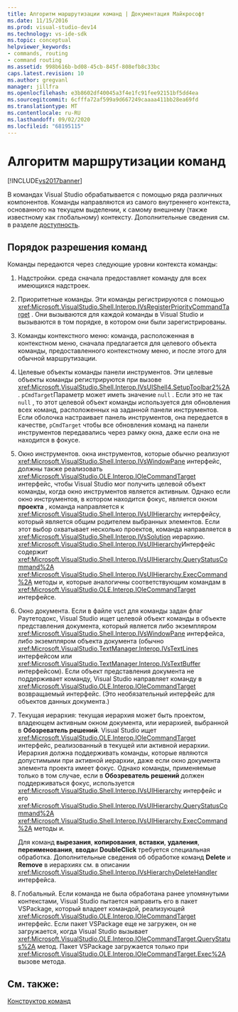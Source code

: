 ```yaml
---
title: Алгоритм маршрутизации команд | Документация Майкрософт
ms.date: 11/15/2016
ms.prod: visual-studio-dev14
ms.technology: vs-ide-sdk
ms.topic: conceptual
helpviewer_keywords:
- commands, routing
- command routing
ms.assetid: 998b616b-bd08-45cb-845f-808efb8c33bc
caps.latest.revision: 10
ms.author: gregvanl
manager: jillfra
ms.openlocfilehash: e3b8602df40045a3f4e1fc91fee92151bf5dd4ea
ms.sourcegitcommit: 6cfffa72af599a9d667249caaaa411bb28ea69fd
ms.translationtype: MT
ms.contentlocale: ru-RU
ms.lasthandoff: 09/02/2020
ms.locfileid: "68195115"
---
```

# <a name="command-routing-algorithm"></a>Алгоритм маршрутизации команд
[!INCLUDE[vs2017banner](../../includes/vs2017banner.md)]

В командах Visual Studio обрабатывается с помощью ряда различных компонентов. Команды направляются из самого внутреннего контекста, основанного на текущем выделении, к самому внешнему (также известному как глобальному) контексту. Дополнительные сведения см. в разделе [доступность](../../extensibility/internals/command-availability.md).  
  
## <a name="order-of-command-resolution"></a>Порядок разрешения команд  
 Команды передаются через следующие уровни контекста команды:  
  
1. Надстройки. среда сначала предоставляет команду для всех имеющихся надстроек.  
  
2. Приоритетные команды. Эти команды регистрируются с помощью <xref:Microsoft.VisualStudio.Shell.Interop.IVsRegisterPriorityCommandTarget> . Они вызываются для каждой команды в Visual Studio и вызываются в том порядке, в котором они были зарегистрированы.  
  
3. Команды контекстного меню: команда, расположенная в контекстном меню, сначала предлагается для целевого объекта команды, предоставленного контекстному меню, и после этого для обычной маршрутизации.  
  
4. Целевые объекты команды панели инструментов. Эти целевые объекты команды регистрируются при вызове <xref:Microsoft.VisualStudio.Shell.Interop.IVsUIShell4.SetupToolbar2%2A> . `pCmdTarget`Параметр может иметь значение `null` . Если это не так `null` , то этот целевой объект команды используется для обновления всех команд, расположенных на заданной панели инструментов. Если оболочка настраивает панель инструментов, она передается в качестве, `pCmdTarget` чтобы все обновления команд на панели инструментов передавались через рамку окна, даже если она не находится в фокусе.  
  
5. Окно инструментов. окна инструментов, которые обычно реализуют <xref:Microsoft.VisualStudio.Shell.Interop.IVsWindowPane> интерфейс, должны также реализовать <xref:Microsoft.VisualStudio.OLE.Interop.IOleCommandTarget> интерфейс, чтобы Visual Studio мог получить целевой объект команды, когда окно инструментов является активным. Однако если окно инструментов, в котором находится фокус, является окном **проекта** , команда направляется к <xref:Microsoft.VisualStudio.Shell.Interop.IVsUIHierarchy> интерфейсу, который является общим родителем выбранных элементов. Если этот выбор охватывает несколько проектов, команда направляется в <xref:Microsoft.VisualStudio.Shell.Interop.IVsSolution> иерархию. <xref:Microsoft.VisualStudio.Shell.Interop.IVsUIHierarchy>Интерфейс содержит <xref:Microsoft.VisualStudio.Shell.Interop.IVsUIHierarchy.QueryStatusCommand%2A> <xref:Microsoft.VisualStudio.Shell.Interop.IVsUIHierarchy.ExecCommand%2A> методы и, которые аналогичны соответствующим командам в <xref:Microsoft.VisualStudio.OLE.Interop.IOleCommandTarget> интерфейсе.  
  
6. Окно документа. Если в файле vsct для команды задан флаг Раутетодокс, Visual Studio ищет целевой объект команды в объекте представления документа, который является либо экземпляром <xref:Microsoft.VisualStudio.Shell.Interop.IVsWindowPane> интерфейса, либо экземпляром объекта документа (обычно <xref:Microsoft.VisualStudio.TextManager.Interop.IVsTextLines> интерфейсом или <xref:Microsoft.VisualStudio.TextManager.Interop.IVsTextBuffer> интерфейсом). Если объект представления документа не поддерживает команду, Visual Studio направляет команду в <xref:Microsoft.VisualStudio.OLE.Interop.IOleCommandTarget> возвращаемый интерфейс. (Это необязательный интерфейс для объектов данных документа.)  
  
7. Текущая иерархия: текущая иерархия может быть проектом, владеющем активным окном документа, или иерархией, выбранной в **Обозреватель решений**. Visual Studio ищет <xref:Microsoft.VisualStudio.OLE.Interop.IOleCommandTarget> интерфейс, реализованный в текущей или активной иерархии. Иерархия должна поддерживать команды, которые являются допустимыми при активной иерархии, даже если окно документа элемента проекта имеет фокус. Однако команды, применяемые только в том случае, если в **Обозреватель решений** должен поддерживаться фокус, используется <xref:Microsoft.VisualStudio.Shell.Interop.IVsUIHierarchy> интерфейс и его <xref:Microsoft.VisualStudio.Shell.Interop.IVsUIHierarchy.QueryStatusCommand%2A> <xref:Microsoft.VisualStudio.Shell.Interop.IVsUIHierarchy.ExecCommand%2A> методы и.  
  
     Для команд **вырезания**, **копирования**, **вставки**, **удаления**, **переименования**, **ввода**и **DoubleClick** требуется специальная обработка. Дополнительные сведения об обработке команд **Delete** и **Remove** в иерархиях см. в описании <xref:Microsoft.VisualStudio.Shell.Interop.IVsHierarchyDeleteHandler> интерфейса.  
  
8. Глобальный. Если команда не была обработана ранее упомянутыми контекстами, Visual Studio пытается направить его в пакет VSPackage, который владеет командой, реализующей <xref:Microsoft.VisualStudio.OLE.Interop.IOleCommandTarget> интерфейс. Если пакет VSPackage еще не загружен, он не загружается, когда Visual Studio вызывает <xref:Microsoft.VisualStudio.OLE.Interop.IOleCommandTarget.QueryStatus%2A> метод. Пакет VSPackage загружается только при <xref:Microsoft.VisualStudio.OLE.Interop.IOleCommandTarget.Exec%2A> вызове метода.  
  
## <a name="see-also"></a>См. также:  
 [Конструктор команд](../../extensibility/internals/command-design.md)
